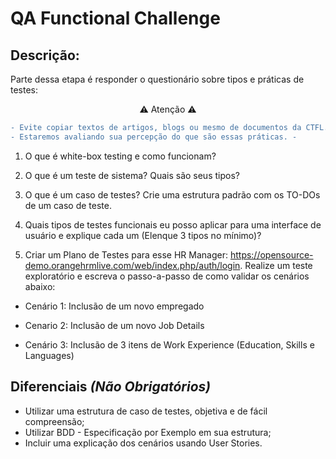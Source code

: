 # QA Functional Challenge

## Descrição:

Parte dessa etapa é responder o questionário sobre tipos e práticas de testes:

<p align="center">⚠️ Atenção ⚠️</p>

```diff
- Evite copiar textos de artigos, blogs ou mesmo de documentos da CTFL. -
- Estaremos avaliando sua percepção do que são essas práticas. -
```

1) O que é white-box testing e como funcionam?

2) O que é um teste de sistema? Quais são seus tipos?

3) O que é um caso de testes? Crie uma estrutura padrão com os TO-DOs de um caso de teste.

4) Quais tipos de testes funcionais eu posso aplicar para uma interface de usuário e explique cada um (Elenque 3 tipos no mínimo)?

5) Criar um Plano de Testes para esse HR Manager: https://opensource-demo.orangehrmlive.com/web/index.php/auth/login. Realize um teste exploratório e escreva o passo-a-passo de como validar os cenários abaixo:

- Cenário 1: Inclusão de um novo empregado

- Cenario 2: Inclusão de um novo Job Details

- Cenário 3: Inclusão de 3 itens de Work Experience (Education, Skills e Languages)

## Diferenciais *(Não Obrigatórios)*
- Utilizar uma estrutura de caso de testes, objetiva e de fácil compreensão;
- Utilizar BDD - Especificação por Exemplo em sua estrutura;
- Incluir uma explicação dos cenários usando User Stories.
